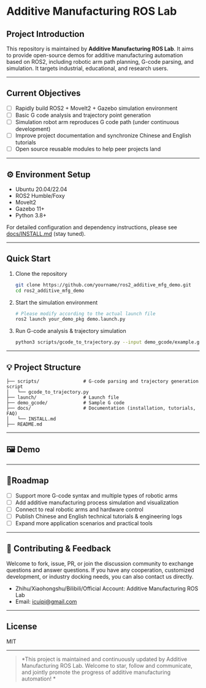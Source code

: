 

# Additive Manufacturing ROS Lab


## Project Introduction

This repository is maintained by **Additive Manufacturing ROS Lab**. It aims to provide open-source demos for additive manufacturing automation based on ROS2, including robotic arm path planning, G-code parsing, and simulation. It targets industrial, educational, and research users.

---

##  Current Objectives

- [ ] Rapidly build ROS2 + MoveIt2 + Gazebo simulation environment
- [ ] Basic G code analysis and trajectory point generation
- [ ] Simulation robot arm reproduces G code path (under continuous development)
- [ ] Improve project documentation and synchronize Chinese and English tutorials
- [ ] Open source reusable modules to help peer projects land

---

## ⚙️ Environment Setup

- Ubuntu 20.04/22.04
- ROS2 Humble/Foxy
- MoveIt2
- Gazebo 11+
- Python 3.8+


For detailed configuration and dependency instructions, please see [docs/INSTALL.md](docs/INSTALL.md) (stay tuned).

---

##  Quick Start

1. Clone the repository

   ```bash
   git clone https://github.com/yourname/ros2_additive_mfg_demo.git
   cd ros2_additive_mfg_demo
   ```

2. Start the simulation environment

   ```bash
   # Please modify according to the actual launch file
   ros2 launch your_demo_pkg demo.launch.py
   ```

3. Run G-code analysis & trajectory simulation

   ```bash
   python3 scripts/gcode_to_trajectory.py --input demo_gcode/example.gcode
   ```

---

## 💡 Project Structure

```
├── scripts/                # G-code parsing and trajectory generation script
│   └── gcode_to_trajectory.py
├── launch/                 # Launch file
├── demo_gcode/             # Sample G code
├── docs/                   # Documentation (installation, tutorials, FAQ)
│   └── INSTALL.md
├── README.md
```

---

## 🖼️ Demo



---

## 📌Roadmap

* [ ] Support more G-code syntax and multiple types of robotic arms
* [ ] Add additive manufacturing process simulation and visualization
* [ ] Connect to real robotic arms and hardware control
* [ ] Publish Chinese and English technical tutorials & engineering logs
* [ ] Expand more application scenarios and practical tools

---

## 🙋 Contributing & Feedback

Welcome to fork, issue, PR, or join the discussion community to exchange questions and answer questions.
If you have any cooperation, customized development, or industry docking needs, you can also contact us directly.

* Zhihu/Xiaohongshu/Bilibili/Official Account: Additive Manufacturing ROS Lab
* Email: [icuipi@gmail.com](icuipi@gmail.com)

---

## License

MIT

---

> *This project is maintained and continuously updated by Additive Manufacturing ROS Lab. Welcome to star, follow and communicate, and jointly promote the progress of additive manufacturing automation! *

